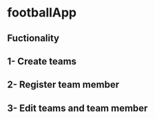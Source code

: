 # footballApp

## Fuctionality
  ## 1- Create teams
  ## 2- Register team member
  ## 3- Edit teams and team member
